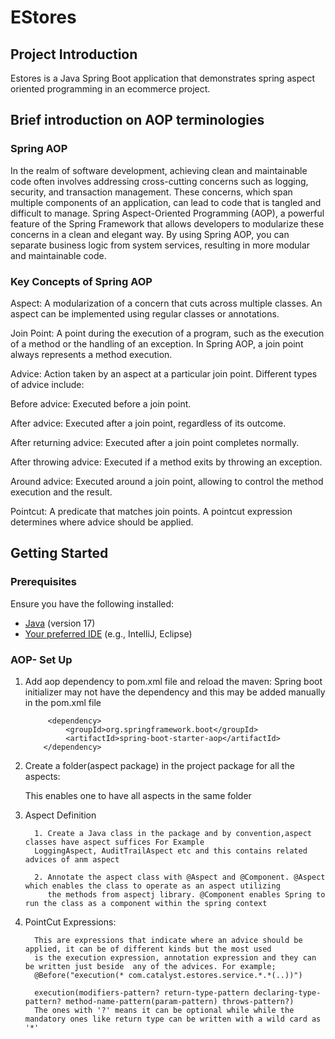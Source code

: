 # EStores

## Project Introduction

Estores is a Java Spring Boot application that demonstrates spring aspect oriented programming in an ecommerce project.

## Brief introduction on AOP terminologies

### Spring AOP
In the realm of software development, achieving clean and maintainable code often involves addressing cross-cutting concerns such as logging,
security, and transaction management. These concerns, which span multiple components of an application, 
can lead to code that is tangled and difficult to manage. 
Spring Aspect-Oriented Programming (AOP), a powerful feature of the Spring Framework that allows developers to modularize these concerns in a clean and elegant way. 
By using Spring AOP, you can separate business logic from system services, resulting in more modular and maintainable code.

### Key Concepts of Spring AOP

Aspect: A modularization of a concern that cuts across multiple classes. 
An aspect can be implemented using regular classes or annotations.

Join Point: A point during the execution of a program, such as the execution of a method or the handling of an exception.
In Spring AOP, a join point always represents a method execution.

Advice: Action taken by an aspect at a particular join point.
Different types of advice include:

Before advice: Executed before a join point.

After advice: Executed after a join point, regardless of its outcome.

After returning advice: Executed after a join point completes normally.

After throwing advice: Executed if a method exits by throwing an exception.

Around advice: Executed around a join point, allowing to control the method execution and the result.

Pointcut: A predicate that matches join points. A pointcut expression determines where advice should be applied.



## Getting Started

### Prerequisites

Ensure you have the following installed:

- [Java](https://www.java.com/) (version 17)
- [Your preferred IDE](https://www.jetbrains.com/idea/) (e.g., IntelliJ, Eclipse)

### AOP- Set Up

1. Add aop dependency to pom.xml file and reload the maven: Spring boot initializer may not have the dependency and this may be added 
   manually in the pom.xml file
        
        
            <dependency>
                <groupId>org.springframework.boot</groupId>
                <artifactId>spring-boot-starter-aop</artifactId>
           </dependency>

2. Create a folder(aspect package) in the project package for all the aspects:


      This enables one to have all aspects in the same folder

3. Aspect Definition


         1. Create a Java class in the package and by convention,aspect classes have aspect suffices For Example
         LoggingAspect, AuditTrailAspect etc and this contains related advices of anm aspect

         2. Annotate the aspect class with @Aspect and @Component. @Aspect which enables the class to operate as an aspect utilizing 
            the methods from aspectj library. @Component enables Spring to run the class as a component within the spring context 

4. PointCut Expressions:

         This are expressions that indicate where an advice should be applied, it can be of different kinds but the most used 
         is the execution expression, annotation expression and they can be written just beside  any of the advices. For example;
         @Before("execution(* com.catalyst.estores.service.*.*(..))")
         
         execution(modifiers-pattern? return-type-pattern declaring-type-pattern? method-name-pattern(param-pattern) throws-pattern?)
         The ones with '?' means it can be optional while while the mandatory ones like return type can be written with a wild card as '*'



         

